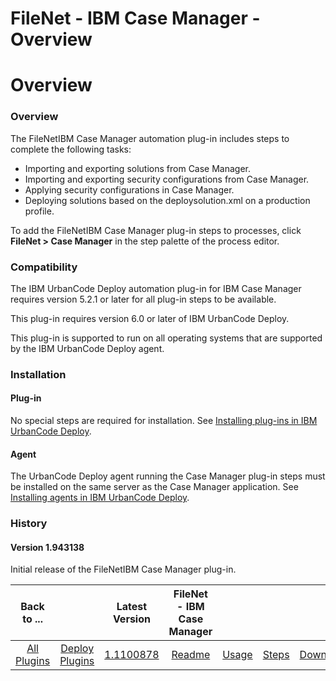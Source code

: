 
FileNet - IBM Case Manager - Overview
=====================================

# Overview


### Overview




The FileNetIBM Case Manager automation plug-in includes steps to complete the following tasks:

* Importing and exporting solutions from Case Manager.
* Importing and exporting security configurations from Case Manager.
* Applying security configurations in Case Manager.
* Deploying solutions based on the deploysolution.xml on a production profile.

To add the FileNetIBM Case Manager plug-in steps to processes, click **FileNet > Case Manager** in the step palette of the process editor.

### Compatibility

The IBM UrbanCode Deploy automation plug-in for IBM Case Manager requires version 5.2.1 or later for all plug-in steps to be available.

This plug-in requires version 6.0 or later of IBM UrbanCode Deploy.

This plug-in is supported to run on all operating systems that are supported by the IBM UrbanCode Deploy agent.

### Installation

#### Plug-in

No special steps are required for installation. See [Installing plug-ins in IBM UrbanCode Deploy](https://www.urbancode.com/resource/installing-plug-ins-in-urbancode-products/ "Installing plug-ins in UrbanCode Deploy").

#### Agent

The UrbanCode Deploy agent running the Case Manager plug-in steps must be installed on the same server as the Case Manager application. See [Installing agents in IBM UrbanCode Deploy](https://www.ibm.com/support/knowledgecenter/en/SS4GSP_6.2.6/com.ibm.udeploy.install.doc/topics/agent_install_ov.html "Installing agents").

### History

#### Version 1.943138

Initial release of the FileNetIBM Case Manager plug-in.


|Back to ...||Latest Version|FileNet - IBM Case Manager ||||
| :---: | :---: | :---: | :---: | :---: | :---: | :---: |
|[All Plugins](../../index.md)|[Deploy Plugins](../README.md)|[1.1100878](https://raw.githubusercontent.com/UrbanCode/IBM-UCD-PLUGINS/main/files/FileNet-CaseManager/FileNet-CaseManager-1.1100878.zip)|[Readme](README.md)|[Usage](usage.md)|[Steps](steps.md)|[Downloads](downloads.md)|
